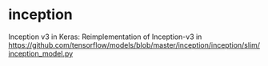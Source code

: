 # inception
Inception v3 in Keras: Reimplementation of Inception-v3 in https://github.com/tensorflow/models/blob/master/inception/inception/slim/inception_model.py

